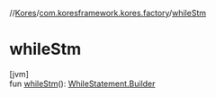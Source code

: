 //[Kores](../../index.md)/[com.koresframework.kores.factory](index.md)/[whileStm](while-stm.md)

# whileStm

[jvm]\
fun [whileStm](while-stm.md)(): [WhileStatement.Builder](../com.koresframework.kores.base/-while-statement/-builder/index.md)
